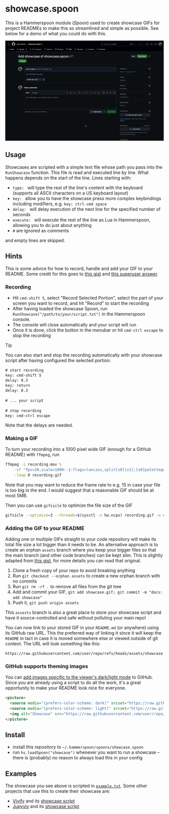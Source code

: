 # showcase.spoon

This is a Hammerspoon module (*Spoon*) used to create showcase GIFs for project READMEs to make this as streamlined and simple as possible. See below for a demo of what you could do with this.

<picture>
  <source media="(prefers-color-scheme: dark)" srcset="https://raw.githubusercontent.com/jannis-baum/showcase.spoon/refs/heads/assets/dark.gif">
  <source media="(prefers-color-scheme: light)" srcset="https://raw.githubusercontent.com/jannis-baum/showcase.spoon/refs/heads/assets/light.gif">
  <img alt="Showcase" src="https://raw.githubusercontent.com/jannis-baum/showcase.spoon/refs/heads/assets/dark.gif">
</picture>

## Usage

Showcases are scripted with a simple text file whose path you pass into the `RunShowcase` function. This file is read and executed line by line. What happens depends on the start of the line. Lines starting with:

- `type: ` will type the rest of the line's content with the keyboard (supports all ASCII characters on a US keyboard layout)
- `key: ` allow you to have the showcase press more complex keybindings including modifiers, e.g. `key: ctrl-cmd space`
- `delay: ` will delay execution of the next line for the specified number of seconds
- `execute: ` will execute the rest of the line as Lua in Hammerspoon, allowing you to do just about anything
- `#` are ignored as comments

and empty lines are skipped.

## Hints

This is some advice for how to record, handle and add your GIF to your README. Some credit for this goes to [this gist](https://gist.github.com/joncardasis/e6494afd538a400722545163eb2e1fa5) and [this superuser answer](https://superuser.com/a/556031).

### Recording

- Hit `cmd-shift 5`, select "Record Selected Portion", select the part of your screen you want to record, and hit "Record" to start the recording
- After having loaded the showcase Spoon, run `RunShowcase("/path/to/your/script.txt")` in the Hammerspoon console.
- The console will close automatically and your script will run
- Once it is done, click the button in the menubar or hit `cmd-ctrl escape` to stop the recording

> [!tip]
> You can also start and stop the recording automatically with your showcase script after having configured the selected portion:
>
> ```plain
> # start recording
> key: cmd-shift 5
> delay: 0.3
> key: return
> delay: 0.3
>
> # ... your script
>
> # stop recording
> key: cmd-ctrl escape
> ```
>
> Note that the delays are needed.

### Making a GIF

To turn your recording into a 1000 pixel wide GIF (enough for a GitHub README) with `ffmpeg`, run

```sh
ffmpeg -i recording.mov \
    -vf "fps=30,scale=1000:-1:flags=lanczos,split[s0][s1];[s0]palettegen[p];[s1][p]paletteuse" \
    -loop 0 recording.gif
```

Note that you may want to reduce the frame rate to e.g. 15 in case your file is too big in the end. I would suggest that a reasonable GIF should be at most 5MB.

Then you can use `gifsicle` to optimize the file size of the GIF

```sh
gifsicle --optimize=3 --threads=$(sysctl -n hw.ncpu) recording.gif -o showcase.gif
```

### Adding the GIF to your README

Adding one or multiple GIFs straight to your code repository will make its total file size a lot bigger than it needs to be. An alternative approach is to create an orphan `assets` branch where you keep your bigger files so that the main branch (and other code branches) can be kept slim. This is slightly adapted from [this gist](https://gist.github.com/joncardasis/e6494afd538a400722545163eb2e1fa5), for more details you can read that original.

1. Clone a fresh copy of your repo to avoid breaking anything
2. Run `git checkout --orphan assets` to create a new orphan branch with no commits
3. Run `git rm -rf .` to remove all files from the git tree
4. Add and commit your GIF, `git add showcase.gif; git commit -m "docs: add showcase"`
5. Push it, `git push origin assets`

This `assests` branch is also a great place to store your showcase script and have it source-controlled and safe without polluting your main repo!

You can now link to your stored GIF in your `README.md` (or anywhere) using its GitHub raw URL. This the preferred way of linking it since it will keep the `README` in tact in case it is moved somewhere else or viewed outside of git context. The URL will look something like this:

```plain
https://raw.githubusercontent.com/user/repo/refs/heads/assets/showcase.gif
```

### GitHub supports theming images

You can [add images specific to the viewer's dark/light mode](https://github.blog/developer-skills/github/how-to-make-your-images-in-markdown-on-github-adjust-for-dark-mode-and-light-mode/) to GitHub. Since you are already using a script to do all the work, it's a great opportunity to make your README look nice for everyone.

```html
<picture>
  <source media="(prefers-color-scheme: dark)" srcset="https://raw.githubusercontent.com/user/repo/refs/heads/assets/showcase-dark.gif">
  <source media="(prefers-color-scheme: light)" srcset="https://raw.githubusercontent.com/user/repo/refs/heads/assets/showcase-light.gif">
  <img alt="Showcase" src="https://raw.githubusercontent.com/user/repo/refs/heads/assets/showcase-dark.gif">
</picture>
```

## Install

- install this repository to `~/.hammerspoon/spoons/showcase.spoon`
- run `hs.loadSpoon("showcase")` whenever you want to run a showcase – there is (probably) no reason to always load this in your config

## Examples

The showcase you see above is scripted in [`example.txt`](example.txt). Some other projects that use this to create their showcase are:

- [Vivify](https://github.com/jannis-baum/Vivify) and its [showcase script](https://github.com/jannis-baum/Vivify/blob/assets/showcase-script.txt)
- [Jupyviv](https://github.com/jannis-baum/Jupyviv) and its [showcase script](https://github.com/jannis-baum/Jupyviv/blob/assets/showcase-script.txt)
